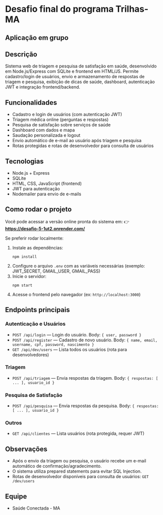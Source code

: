 # Desafio final do programa Trilhas-MA
## Aplicação em grupo

## Descrição
Sistema web de triagem e pesquisa de satisfação em saúde, desenvolvido em Node.js/Express com SQLite e frontend em HTML/JS. Permite cadastro/login de usuários, envio e armazenamento de respostas de triagem e pesquisa, exibição de dicas de saúde, dashboard, autenticação JWT e integração frontend/backend.

## Funcionalidades
- Cadastro e login de usuários (com autenticação JWT)
- Triagem médica online (perguntas e respostas)
- Pesquisa de satisfação sobre serviços de saúde
- Dashboard com dados e mapa
- Saudação personalizada e logout
- Envio automático de e-mail ao usuário após triagem e pesquisa
- Rotas protegidas e rotas de desenvolvedor para consulta de usuários

## Tecnologias
- Node.js + Express
- SQLite
- HTML, CSS, JavaScript (frontend)
- JWT para autenticação
- Nodemailer para envio de e-mails

## Como rodar o projeto
Você pode acessar a versão online pronta do sistema em:
👉 **https://desafio-5-1ut2.onrender.com/**

Se preferir rodar localmente:
1. Instale as dependências:
   ```
   npm install
   ```
2. Configure o arquivo `.env` com as variáveis necessárias (exemplo: JWT_SECRET, GMAIL_USER, GMAIL_PASS)
3. Inicie o servidor:
   ```
   npm start
   ```
4. Acesse o frontend pelo navegador (ex: `http://localhost:3000`)

## Endpoints principais

### Autenticação e Usuários
- `POST /api/login` — Login do usuário. Body: `{ user, password }`
- `POST /api/register` — Cadastro de novo usuário. Body: `{ name, email, username, cpf, password, nascimento }`
- `GET /api/dev/users` — Lista todos os usuários (rota para desenvolvedores)

### Triagem
- `POST /api/triagem` — Envia respostas da triagem. Body: `{ respostas: [ ... ], usuario_id }`

### Pesquisa de Satisfação
- `POST /api/pesquisa` — Envia respostas da pesquisa. Body: `{ respostas: [ ... ], usuario_id }`

### Outros
- `GET /api/clientes` — Lista usuários (rota protegida, requer JWT)

## Observações
- Após o envio da triagem ou pesquisa, o usuário recebe um e-mail automático de confirmação/agradecimento.
- O sistema utiliza prepared statements para evitar SQL Injection.
- Rotas de desenvolvedor disponíveis para consulta de usuários: `GET /dev/users`


## Equipe
- Saúde Conectada - MA
